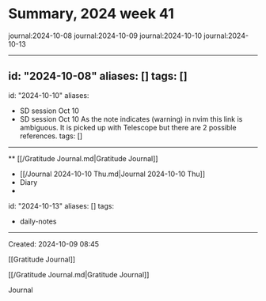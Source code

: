 # Summary, 2024 week 41

journal:2024-10-08
journal:2024-10-09
journal:2024-10-10
journal:2024-10-13

---
id: "2024-10-08"
aliases: []
tags: []
---
id: "2024-10-10"
aliases:
  - SD session Oct 10
  - SD session Oct 10 As the note indicates (warning) in nvim this link is ambiguous. It is picked up with Telescope but there are 2 possible references.
tags: []
---
**
[[/Gratitude Journal.md|Gratitude Journal]]
- [[/Journal 2024-10-10 Thu.md|Journal 2024-10-10 Thu]]
- Diary 
- 
id: "2024-10-13"
aliases: []
tags:
  - daily-notes
---

Created: 2024-10-09 08:45

[[Gratitude Journal]]

[[/Gratitude Journal.md|Gratitude Journal]]

Journal

